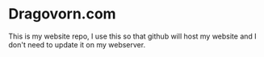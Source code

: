 Dragovorn.com
=============
This is my website repo, I use this so that github will host my website and I don't need to update it on my webserver.
